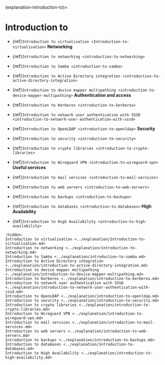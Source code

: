 (explanation-introduction-to)=

# Introduction to

* {ref}`Introduction to virtualisation <Introduction-to-virtualisation>`
**Networking**

* {ref}`Introduction to networking <introduction-to-networking>`
* {ref}`Introduction to Samba <introduction-to-samba>`
* {ref}`Introduction to Active Directory integration <introduction-to-active-directory-integration>`
* {ref}`Introduction to device mapper multipathing <introduction-to-device-mapper-multipathing>`
**Authentication and access**

* {ref}`Introduction to Kerberos <introduction-to-kerberos>`
* {ref}`Introduction to network user authentication with SSSD <introduction-to-network-user-authentication-with-sssd>`
* {ref}`Introduction to OpenLDAP <introduction-to-openldap>`
**Security**

* {ref}`Introduction to security <introduction-to-security>`
* {ref}`Introduction to crypto libraries <introduction-to-crypto-libraries>`
* {ref}`Introduction to Wireguard VPN <introduction-to-wireguard-vpn>`
**Useful services**

* {ref}`Introduction to mail services <introduction-to-mail-services>`
* {ref}`Introduction to web servers <introduction-to-web-servers>`
* {ref}`Introduction to backups <introduction-to-backups>`
* {ref}`Introduction to databases <introduction-to-databases>`
**High Availability**

* {ref}`Introduction to High Availability <introduction-to-high-availability>`

```{toctree}
:hidden:
Introduction to virtualisation <../explanation/Introduction-to-virtualisation.md>
Introduction to networking <../explanation/introduction-to-networking.md>
Introduction to Samba <../explanation/introduction-to-samba.md>
Introduction to Active Directory integration <../explanation/introduction-to-active-directory-integration.md>
Introduction to device mapper multipathing <../explanation/introduction-to-device-mapper-multipathing.md>
Introduction to Kerberos <../explanation/introduction-to-kerberos.md>
Introduction to network user authentication with SSSD <../explanation/introduction-to-network-user-authentication-with-sssd.md>
Introduction to OpenLDAP <../explanation/introduction-to-openldap.md>
Introduction to security <../explanation/introduction-to-security.md>
Introduction to crypto libraries <../explanation/introduction-to-crypto-libraries.md>
Introduction to Wireguard VPN <../explanation/introduction-to-wireguard-vpn.md>
Introduction to mail services <../explanation/introduction-to-mail-services.md>
Introduction to web servers <../explanation/introduction-to-web-servers.md>
Introduction to backups <../explanation/introduction-to-backups.md>
Introduction to databases <../explanation/introduction-to-databases.md>
Introduction to High Availability <../explanation/introduction-to-high-availability.md>
```